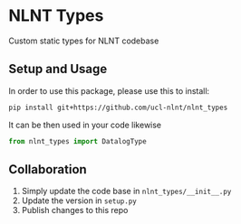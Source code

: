 # NLNT Types
Custom static types for NLNT codebase

## Setup and Usage
In order to use this package, please use this to install:
```bash
pip install git+https://github.com/ucl-nlnt/nlnt_types
```

It can be then used in your code likewise

```python
from nlnt_types import DatalogType
```

## Collaboration
1. Simply update the code base in `nlnt_types/__init__.py` 
2. Update the version in `setup.py`
3. Publish changes to this repo
